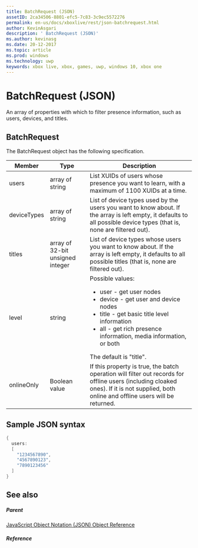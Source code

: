 ```yaml
---
title: BatchRequest (JSON)
assetID: 2ca34506-8801-efc5-7c83-3c9ec5572276
permalink: en-us/docs/xboxlive/rest/json-batchrequest.html
author: KevinAsgari
description: ' BatchRequest (JSON)'
ms.author: kevinasg
ms.date: 20-12-2017
ms.topic: article
ms.prod: windows
ms.technology: uwp
keywords: xbox live, xbox, games, uwp, windows 10, xbox one
---
```



# BatchRequest (JSON)
An array of properties with which to filter presence information, such as users, devices, and titles.
<a id="ID4EN"></a>


## BatchRequest

The BatchRequest object has the following specification.

| Member| Type| Description|
| --- | --- | --- |
| users| array of string| List XUIDs of users whose presence you want to learn, with a maximum of 1100 XUIDs at a time.|
| deviceTypes| array of string| List of device types used by the users you want to know about. If the array is left empty, it defaults to all possible device types (that is, none are filtered out).|
| titles| array of 32-bit unsigned integer| List of device types whose users you want to know about. If the array is left empty, it defaults to all possible titles (that is, none are filtered out).|
| level| string| Possible values: <ul><li>user - get user nodes</li><li>device - get user and device nodes</li><li>title - get basic title level information</li><li>all - get rich presence information, media information, or both</li></ul>The default is "title".| 
| onlineOnly| Boolean value| If this property is true, the batch operation will filter out records for offline users (including cloaked ones). If it is not supplied, both online and offline users will be returned.|

<a id="ID4EAD"></a>


## Sample JSON syntax


```cpp
{
  users:
  [
    "1234567890",
    "4567890123",
    "7890123456"
  ]
}


```


<a id="ID4EJD"></a>


## See also

<a id="ID4ELD"></a>


##### Parent

[JavaScript Object Notation (JSON) Object Reference](atoc-xboxlivews-reference-json.md)


<a id="ID4EXD"></a>


##### Reference   
